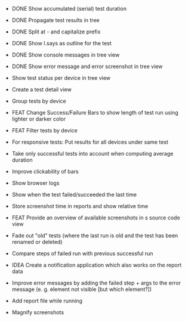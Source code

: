 - DONE Show accumulated (serial) test duration
- DONE Propagate test results in tree
- DONE Split at - and capitalize prefix
- DONE Show I.says as outline for the test
- DONE Show console messages in tree view
- DONE Show error message and error screenshot in tree view

- Show test status per device in tree view
- Create a test detail view
- Group tests by device
- FEAT Change Success/Failure Bars to show length of test run using lighter or darker color
- FEAT Filter tests by device
- For responsive tests: Put results for all devices under same test
- Take only successful tests into account when computing average duration
- Improve clickability of bars
- Show browser logs
- Show when the test failed/succeeded the last time
- Store screenshot time in reports and show relative time
- FEAT Provide an overview of available screenshots in s source code view
- Fade out "old" tests (where the last run is old and the test has been renamed or deleted)
- Compare steps of failed run with previous successful run
- IDEA Create a notification application which also works on the report data
- Improve error messages by adding the failed step + args to the error message (e. g. element not visible [but which element?])
- Add report file while running
- Magnify screenshots
